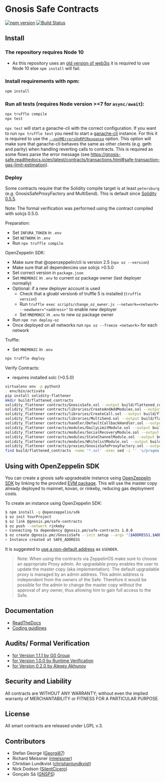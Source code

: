 Gnosis Safe Contracts
=====================

[![npm version](https://badge.fury.io/js/%40gnosis.pm%2Fsafe-contracts.svg)](https://badge.fury.io/js/%40gnosis.pm%2Fsafe-contracts)
[![Build Status](https://travis-ci.org/gnosis/safe-contracts.svg?branch=development)](https://travis-ci.org/gnosis/safe-contracts)

Install
-------
### The repository requires Node 10
- As this repository uses an [old version of web3js](https://github.com/ethereum/web3.js/releases/tag/v0.20.6) it is required to use Node 10 else `npm install` will fail.

### Install requirements with npm:

```bash
npm install
```

### Run all tests (requires Node version >=7 for `async/await`):

```bash
npx truffle compile
npx test
```

`npx test` will start a ganache-cli with the correct configuration. If you want to run `npx truffle test` you need to start a [ganache-cli](https://github.com/trufflesuite/ganache-cli) instance. For this it is required to use the [`--noVMErrorsOnRPCResponse`](https://github.com/trufflesuite/ganache-cli#options) option. This option will make sure that ganache-cli behaves the same as other clients (e.g. geth and parity) when handling reverting calls to contracts. This is required as some flows parse the error message (see https://gnosis-safe.readthedocs.io/en/latest/contracts/transactions.html#safe-transaction-gas-limit-estimation).

### Deploy

Some contracts require that the Solidity compile target is at least `petersburg` (e.g. GnosisSafeProxyFactory and MultiSend). This is default since [Solidity 0.5.5](https://github.com/ethereum/solidity/releases/tag/v0.5.5).

Note: The formal verification was performed using the contract compiled with solcjs 0.5.0.

Preparation:
- Set `INFURA_TOKEN` in `.env`
- Set `NETWORK` in `.env`
- Run `npx truffle compile`

OpenZeppelin SDK:
- Make sure that @openzeppelin/cli is version 2.5 (`npx oz --version`)
- Make sure that all dependencies use solcjs >0.5.0
- Set correct version in `package.json`
- Set `MNEMONIC` in `.env` to current oz package owner (last deployer normally)
- Optional: if a new deployer account is used
  - Check that a gloabl versionb of truffle 5 is installed (`truffle version`)
  - Run `truffle exec scripts/change_oz_owner.js --network=<network> --newOwner="<address>"` to enable new deployer
  - Set `MNEMONIC` in `.env` to new oz package owner
- Run `npm run deploy-oz`
- Once deployed on all networks run `npx oz --freeze <network>` for each network

Truffle:
- Set `MNEMONIC` in `.env`

```bash
npx truffle deploy
```

Verify Contracts:
- requires installed solc (>0.5.0)
```bash
virtualenv env -p python3
. env/bin/activate
pip install solidity-flattener
mkdir build/flattened_contracts
solidity_flattener contracts/GnosisSafe.sol --output build/flattened_contracts/GnosisSafe.sol
solidity_flattener contracts/libraries/CreateAndAddModules.sol --output build/flattened_contracts/CreateAndAddModules.sol --solc-paths="/=/"
solidity_flattener contracts/libraries/CreateCall.sol --output build/flattened_contracts/CreateCall.sol --solc-paths="/=/"
solidity_flattener contracts/libraries/MultiSend.sol --output build/flattened_contracts/MultiSend.sol --solc-paths="/=/"
solidity_flattener contracts/handler/DefaultCallbackHandler.sol --output build/flattened_contracts/DefaultCallbackHandler.sol --solc-paths="/=/"
solidity_flattener contracts/modules/DailyLimitModule.sol --output build/flattened_contracts/DailyLimitModule.sol --solc-paths="/=/"
solidity_flattener contracts/modules/SocialRecoveryModule.sol --output build/flattened_contracts/SocialRecoveryModule.sol --solc-paths="/=/"
solidity_flattener contracts/modules/StateChannelModule.sol --output build/flattened_contracts/StateChannelModule.sol --solc-paths="/=/"
solidity_flattener contracts/modules/WhitelistModule.sol --output build/flattened_contracts/WhitelistModule.sol --solc-paths="/=/"
solidity_flattener contracts/proxies/GnosisSafeProxyFactory.sol --output build/flattened_contracts/GnosisSafeProxyFactory.sol
find build/flattened_contracts -name '*.sol' -exec sed -i '' 's/pragma solidity ^0.4.13;/pragma solidity >=0.5.0 <0.7.0;/g' {} \;
```

Using with OpenZeppelin SDK
---------------------------

You can create a gnosis safe upgradeable instance using [OpenZeppelin SDK](https://docs.openzeppelin.com/sdk/2.5) by linking to the provided [EVM package](https://docs.openzeppelin.com/sdk/2.5/linking). This will use the master copy already deployed to mainnet, kovan, or rinkeby, reducing gas deployment costs.

To create an instance using OpenZeppelin SDK:

```bash
$ npm install -g @openzeppelin/sdk
$ oz init YourProject
$ oz link @gnosis.pm/safe-contracts
$ oz push --network rinkeby
> Connecting to dependency @gnosis.pm/safe-contracts 1.0.0
$ oz create @gnosis.pm//GnosisSafe --init setup --args "[$ADDRESS1,$ADDRESS2,$ADDRESS3],2,0x0000000000000000000000000000000000000000,\"\"" --network rinkeby --from $SENDER
> Instance created at SAFE_ADDRESS
```

It is suggested to [use a non-default address](https://docs.zeppelinos.org/docs/pattern.html#transparent-proxies-and-function-clashes) as `$SENDER`.

> Note: When using the contracts via ZeppelinOS make sure to choose an appropriate Proxy admin. An upgradable proxy enables the user to update the master copy (aka implementation). The default upgradable proxy is managed by an admin address. This admin address is independent from the owners of the Safe. Therefore it would be possible for the admin to change the master copy without the approval of any owner, thus allowing him to gain full access to the Safe.

Documentation
-------------
- [ReadTheDocs](http://gnosis-safe.readthedocs.io/en/latest/)
- [Coding guidlines](docs/guidelines.md)

Audits/ Formal Verification
---------
- [for Version 1.1.1 by G0 Group](docs/audit_1_1_1.md)
- [for Version 1.0.0 by Runtime Verification](docs/rv_1_0_0.md)
- [for Version 0.2.0 by Alexey Akhunov](docs/alexey_audit.md)

Security and Liability
----------------------
All contracts are WITHOUT ANY WARRANTY; without even the implied warranty of MERCHANTABILITY or FITNESS FOR A PARTICULAR PURPOSE.

License
-------
All smart contracts are released under LGPL v.3.

Contributors
------------
- Stefan George ([Georgi87](https://github.com/Georgi87))
- Richard Meissner ([rmeissner](https://github.com/rmeissner))
- Christian Lundkvist ([christianlundkvist](https://github.com/christianlundkvist))
- Nick Dodson ([SilentCicero](https://github.com/SilentCicero))
- Gonçalo Sá ([GNSPS](https://github.com/GNSPS))
